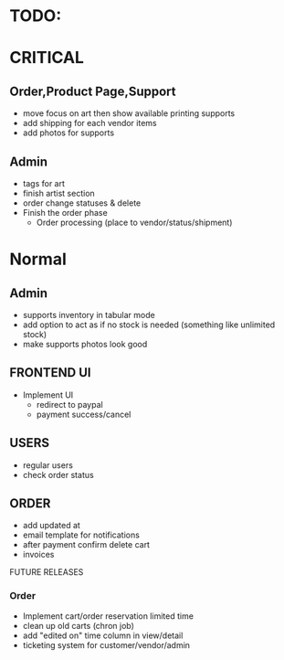 # TODO:

# CRITICAL

## Order,Product Page,Support
- move focus on art then show available printing supports
- add shipping for each vendor items
- add photos for supports

## Admin
- tags for art
- finish artist section
- order change statuses & delete
- Finish the order phase
    - Order processing (place to vendor/status/shipment)


# Normal

## Admin
- supports inventory in tabular mode
- add option to act as if no stock is needed (something like unlimited stock)
- make supports photos look good


## FRONTEND UI
- Implement UI
    - redirect to paypal
    - payment success/cancel

## USERS
- regular users
- check order status

## ORDER
- add updated at
- email template for notifications
- after payment confirm delete cart
- invoices


FUTURE RELEASES
### Order
- Implement cart/order reservation limited time
- clean up old carts (chron job)
- add "edited on" time column in view/detail
- ticketing system for customer/vendor/admin

